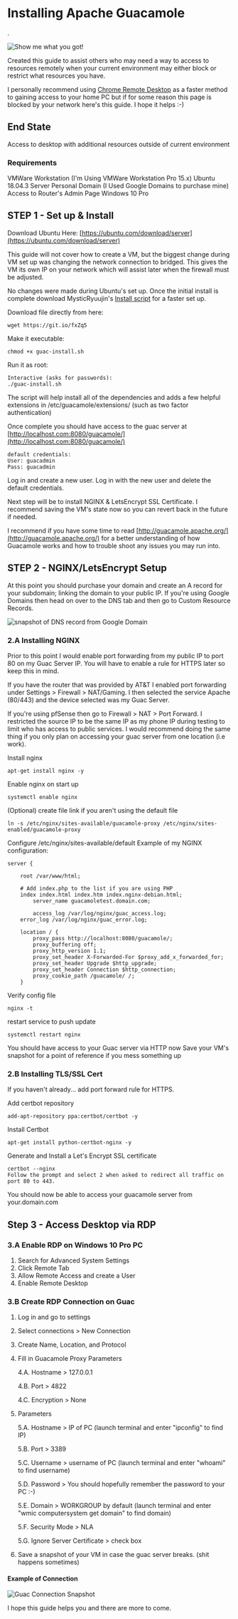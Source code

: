 # Installing Apache Guacamole

.

![Show me what you got!](../.gitbook/assets/image%20%2883%29.png)

Created this guide to assist others who may need a way to access to resources remotely when your current environment may either block or restrict what resources you have.

I personally recommend using [Chrome Remote Desktop](https://remotedesktop.google.com/) as a faster method to gaining access to your home PC but if for some reason this page is blocked by your network here's this guide. I hope it helps :-\)

## End State

Access to desktop with additional resources outside of current environment

### Requirements

VMWare Workstation \(I'm Using VMWare Workstation Pro 15.x\)  Ubuntu 18.04.3 Server  Personal Domain \(I Used Google Domains to purchase mine\)  Access to Router's Admin Page  Windows 10 Pro

## STEP 1 - Set up & Install

Download Ubuntu Here: [https://ubuntu.com/download/server](https://ubuntu.com/download/server)

This guide will not cover how to create a VM, but the biggest change during VM set up was changing the network connection to bridged. This gives the VM its own IP on your network which will assist later when the firewall must be adjusted.

No changes were made during Ubuntu's set up. Once the initial install is complete download MysticRyuujin's [Install script](https://github.com/MysticRyuujin/guac-install) for a faster set up.

Download file directly from here:

```text
wget https://git.io/fxZq5
```

Make it executable:

```text
chmod +x guac-install.sh
```

Run it as root:

```text
Interactive (asks for passwords):
./guac-install.sh
```

The script will help install all of the dependencies and adds a few helpful extensions in /etc/guacamole/extensions/ \(such as two factor authentication\)

Once complete you should have access to the guac server at [http://localhost.com:8080/guacamole/](http://localhost.com:8080/guacamole/)

```text
default credentials:
User: guacadmin
Pass: guacadmin
```

Log in and create a new user. Log in with the new user and delete the default credentials.

Next step will be to install NGINX & LetsEncrypt SSL Certificate. I recommend saving the VM's state now so you can revert back in the future if needed.

I recommend if you have some time to read [http://guacamole.apache.org/](http://guacamole.apache.org/) for a better understanding of how Guacamole works and how to trouble shoot any issues you may run into.

## STEP 2 - NGINX/LetsEncrypt Setup

At this point you should purchase your domain and create an A record for your subdomain; linking the domain to your public IP.  If you're using Google Domains then head on over to the DNS tab and then go to Custom Resource Records. 

![snapshot of DNS record from Google Domain](../.gitbook/assets/image%20%2823%29.png)

### 2.A Installing NGINX

Prior to this point I would enable port forwarding from my public IP to port 80 on my Guac Server IP. You will have to enable a rule for HTTPS later so keep this in mind.

If you have the router that was provided by AT&T I enabled port forwarding under Settings &gt; Firewall &gt; NAT/Gaming. I then selected the service Apache \(80/443\) and the device selected was my Guac Server.

If you're using pfSense then go to Firewall &gt; NAT &gt; Port Forward. I restricted the source IP to be the same IP as my phone IP during testing to limit who has access to public services. I would recommend doing the same thing if you only plan on accessing your guac server from one location \(i.e work\).

Install nginx

```text
apt-get install nginx -y
```

Enable nginx on start up

```text
systemctl enable nginx
```

\(Optional\) create file link if you aren't using the default file

```text
ln -s /etc/nginx/sites-available/guacamole-proxy /etc/nginx/sites-enabled/guacamole-proxy
```

Configure /etc/nginx/sites-available/default Example of my NGINX configuration:

```text
server {

    root /var/www/html;

    # Add index.php to the list if you are using PHP
    index index.html index.htm index.nginx-debian.html;
        server_name guacamoletest.domain.com;

        access_log /var/log/nginx/guac_access.log;
    error_log /var/log/nginx/guac_error.log;

    location / {
        proxy_pass http://localhost:8080/guacamole/;
        proxy_buffering off;
        proxy_http_version 1.1;
        proxy_set_header X-Forwarded-For $proxy_add_x_forwarded_for;
        proxy_set_header Upgrade $http_upgrade;
        proxy_set_header Connection $http_connection;
        proxy_cookie_path /guacamole/ /;
    }
```

Verify config file

```text
nginx -t
```

restart service to push update

```text
systemctl restart nginx
```

You should have access to your Guac server via HTTP now  Save your VM's snapshot for a point of reference if you mess something up

### 2.B Installing TLS/SSL Cert

If you haven't already... add port forward rule for HTTPS.

Add certbot repository

```text
add-apt-repository ppa:certbot/certbot -y
```

Install Certbot

```text
apt-get install python-certbot-nginx -y
```

Generate and Install a Let's Encrypt SSL certificate

```text
certbot --nginx
Follow the prompt and select 2 when asked to redirect all traffic on port 80 to 443.
```

You should now be able to access your guacamole server from your.domain.com

## Step 3 - Access Desktop via RDP

### 3.A Enable RDP on Windows 10 Pro PC

1. Search for Advanced System Settings
2. Click Remote Tab
3. Allow Remote Access and create a User
4. Enable Remote Desktop

### 3.B Create RDP Connection on Guac

1. Log in and go to settings
2. Select connections &gt; New Connection
3. Create Name, Location, and Protocol
4. Fill in Guacamole Proxy Parameters  

   4.A. Hostname &gt; 127.0.0.1 

   4.B. Port &gt; 4822 

   4.C. Encryption &gt; None

5. Parameters 

   5.A. Hostname &gt; IP of PC \(launch terminal and enter "ipconfig" to find IP\) 

   5.B. Port &gt; 3389 

   5.C. Username &gt; username of PC \(launch terminal and enter "whoami" to find username\) 

   5.D. Password &gt; You should hopefully remember the password to your PC :-\) 

   5.E. Domain &gt; WORKGROUP by default \(launch terminal and enter "wmic computersystem get domain" to find domain\) 

   5.F. Security Mode &gt; NLA 

   5.G. Ignore Server Certificate &gt; check box

6. Save a snapshot of your VM in case the guac server breaks. \(shit happens sometimes\)

#### Example of Connection

![Guac Connection Snapshot](../.gitbook/assets/image%20%2841%29.png)

I hope this guide helps you and there are more to come.

